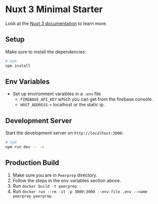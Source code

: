 # Nuxt 3 Minimal Starter

Look at the [Nuxt 3 documentation](https://nuxt.com/docs/getting-started/introduction) to learn more.

## Setup

Make sure to install the dependencies:

```bash
# npm
npm install
```

## Env Variables

- Set up environment varaibles in a `.env` file
  - `FIREBASE_API_KEY` which you can get from the firebase console.
  - `HOST_ADDRESS` = localhost or the static ip.

## Development Server

Start the development server on `http://localhost:3000`:

```bash
# npm
npm run dev -- -o
```

## Production Build

1. Make sure you are in `Peerprep` directory.
2. Follow the steps in the env variables section above.
3. Run `docker build -t peerprep .`
4. Run `docker run --rm -it -p 3000:3000 --env-file .env --name peerprep peerprep`
